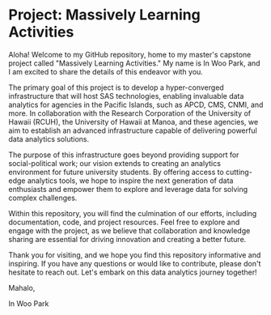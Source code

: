 # Project: Massively Learning Activities

Aloha! Welcome to my GitHub repository, home to my master's capstone project called "Massively Learning Activities." My name is In Woo Park, and I am excited to share the details of this endeavor with you.

The primary goal of this project is to develop a hyper-converged infrastructure that will host SAS technologies, enabling invaluable data analytics for agencies in the Pacific Islands, such as APCD, CMS, CNMI, and more. In collaboration with the Research Corporation of the University of Hawaii (RCUH), the University of Hawaii at Manoa, and these agencies, we aim to establish an advanced infrastructure capable of delivering powerful data analytics solutions.

The purpose of this infrastructure goes beyond providing support for social-political work; our vision extends to creating an analytics environment for future university students. By offering access to cutting-edge analytics tools, we hope to inspire the next generation of data enthusiasts and empower them to explore and leverage data for solving complex challenges.

Within this repository, you will find the culmination of our efforts, including documentation, code, and project resources. Feel free to explore and engage with the project, as we believe that collaboration and knowledge sharing are essential for driving innovation and creating a better future.

Thank you for visiting, and we hope you find this repository informative and inspiring. If you have any questions or would like to contribute, please don't hesitate to reach out. Let's embark on this data analytics journey together!

Mahalo,

In Woo Park
